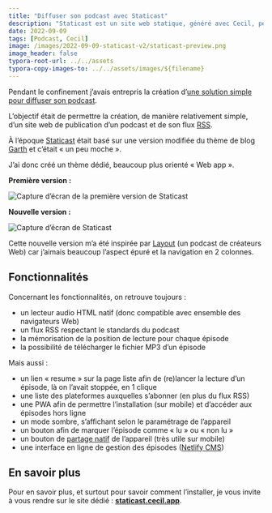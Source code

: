 ```yaml
---
title: "Diffuser son podcast avec Staticast"
description: "Staticast est un site web statique, généré avec Cecil, permettant de diffuser simplement son podcast."
date: 2022-09-09
tags: [Podcast, Cecil]
image: /images/2022-09-09-staticast-v2/staticast-preview.png
image_header: false
typora-root-url: ../../assets
typora-copy-images-to: ../../assets/images/${filename}
---
```

Pendant le confinement j’avais entrepris la création d’[une solution simple pour diffuser son podcast](/blog/2020-08-09-diffuser-son-podcast.md).

L’objectif était de permettre la création, de manière relativement simple, d’un site web de publication d’un podcast et de son flux [RSS](https://fr.m.wikipedia.org/wiki/Podcasting#Formats).

À l’époque [Staticast](https://staticast.cecil.app) était basé sur une version modifiée du thème de blog [Garth](https://github.com/Cecilapp/theme-garth#readme) et c’était « un peu moche ».

J’ai donc créé un thème dédié, beaucoup plus orienté « Web app ».

<!-- break -->

**Première version :**

![Capture d’écran de la première version de Staticast](/images/2022-03-29-staticast-v2/staticast-preview-garth.png "Capture d’écran de la première version de Staticast")

**Nouvelle version :**

![Capture d’écran de Staticast](/images/2022-03-29-staticast-v2/staticast-preview.png "Capture d’écran de la nouvelle version de Staticast")

Cette nouvelle version m’a été inspirée par [Layout](https://layout.fm) (un podcast de créateurs Web) car j’aimais beaucoup l’aspect épuré et la navigation en 2 colonnes.

## Fonctionnalités

Concernant les fonctionnalités, on retrouve toujours :

- un lecteur audio HTML natif (donc compatible avec ensemble des navigateurs Web)
- un flux RSS respectant le standards du podcast
- la mémorisation de la position de lecture pour chaque épisode
- la possibilité de télécharger le fichier MP3 d’un épisode

Mais aussi :

- un lien « resume » sur la page liste afin de (re)lancer la lecture d’un épisode, là on l’avait stoppée, en 1 clique
- une liste des plateformes auxquelles s’abonner (en plus du flux RSS)
- une PWA afin de permettre l’installation (sur mobile) et d’accéder aux épisodes hors ligne
- un mode sombre, s’affichant selon le paramétrage de l’appareil
- un bouton afin de marquer l’épisode comme « lu » ou « non lu »
- un bouton de [partage natif](https://developer.mozilla.org/fr/docs/Web/API/Navigator/share) de l’appareil (très utile sur mobile)
- une interface en ligne de gestion des épisodes ([Netlify CMS](https://www.netlifycms.org/))

## En savoir plus

Pour en savoir plus, et surtout pour savoir comment l’installer, je vous invite à vous rendre sur le site dédié : **[staticast.cecil.app](https://staticast.cecil.app)**.
